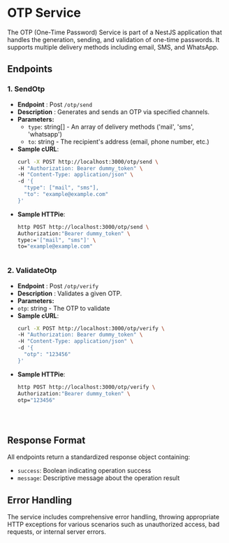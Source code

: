# OTP Service

The OTP (One-Time Password) Service is part of a NestJS application that handles the generation, sending, and validation of one-time passwords. It supports multiple delivery methods including email, SMS, and WhatsApp.

## Endpoints

### 1. SendOtp
- **Endpoint** : Post `/otp/send`
- **Description** : Generates and sends an OTP via specified channels.
- **Parameters:**
    - `type`: string[] - An array of delivery methods ('mail', 'sms', 'whatsapp')
    - `to`: string - The recipient's address (email, phone number, etc.)
- **Sample cURL**:
  ```sh
  curl -X POST http://localhost:3000/otp/send \
  -H "Authorization: Bearer dummy_token" \
  -H "Content-Type: application/json" \
  -d '{
    "type": ["mail", "sms"],
    "to": "example@example.com"
  }'

- **Sample HTTPie**:
  ```sh
  http POST http://localhost:3000/otp/send \
  Authorization:"Bearer dummy_token" \
  type:='["mail", "sms"]' \
  to="example@example.com"



### 2. ValidateOtp
- **Endpoint** : Post `/otp/verify`
- **Description** : Validates a given OTP.
- **Parameters:**
-   `otp`: string - The OTP to validate
- **Sample cURL**:
  ```sh
  curl -X POST http://localhost:3000/otp/verify \
  -H "Authorization: Bearer dummy_token" \
  -H "Content-Type: application/json" \
  -d '{
    "otp": "123456"
  }'


- **Sample HTTPie**:
  ```sh
  http POST http://localhost:3000/otp/verify \
  Authorization:"Bearer dummy_token" \
  otp="123456"





## Response Format
All endpoints return a standardized response object containing:
- `success`: Boolean indicating operation success
- `message`: Descriptive message about the operation result

## Error Handling
The service includes comprehensive error handling, throwing appropriate HTTP exceptions for various scenarios such as unauthorized access, bad requests, or internal server errors.